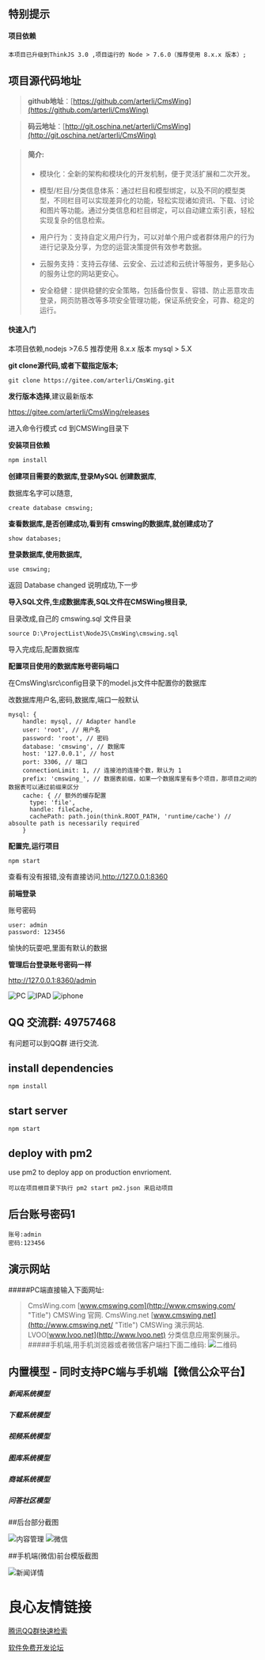 ## 特别提示

#### 项目依赖

```
本项目已升级到ThinkJS 3.0 ,项目运行的 Node > 7.6.0（推荐使用 8.x.x 版本）;
```
## 项目源代码地址
> **github地址**：[https://github.com/arterli/CmsWing](https://github.com/arterli/CmsWing)

> **码云地址**：[http://git.oschina.net/arterli/CmsWing](http://git.oschina.net/arterli/CmsWing)

> #### **简介:**
>
> - 模块化：全新的架构和模块化的开发机制，便于灵活扩展和二次开发。
>
> - 模型/栏目/分类信息体系：通过栏目和模型绑定，以及不同的模型类型，不同栏目可以实现差异化的功能，轻松实现诸如资讯、下载、讨论和图片等功能。通过分类信息和栏目绑定，可以自动建立索引表，轻松实现复杂的信息检索。
>
> - 用户行为：支持自定义用户行为，可以对单个用户或者群体用户的行为进行记录及分享，为您的运营决策提供有效参考数据。
>
> - 云服务支持：支持云存储、云安全、云过滤和云统计等服务，更多贴心的服务让您的网站更安心。
>
> - 安全稳健：提供稳健的安全策略，包括备份恢复、容错、防止恶意攻击登录，网页防篡改等多项安全管理功能，保证系统安全，可靠、稳定的运行。

#### 快速入门

本项目依赖,nodejs >7.6.5  推荐使用 8.x.x 版本 mysql > 5.X 

**git clone源代码,或者下载指定版本;**

```git
git clone https://gitee.com/arterli/CmsWing.git
```

**发行版本选择**,建议最新版本

https://gitee.com/arterli/CmsWing/releases

进入命令行模式 cd 到CMSWing目录下

**安装项目依赖**

```js
npm install
```

**创建项目需要的数据库,登录MySQL 创建数据库**,

数据库名字可以随意,

```
create database cmswing;
```

**查看数据库,是否创建成功,看到有 cmswing的数据库,就创建成功了**

```
show databases;
```

**登录数据库,使用数据库,**

```
use cmswing;
```

返回 Database changed 说明成功,下一步

**导入SQL文件,生成数据库表,SQL文件在CMSWing根目录,**

目录改成,自己的 cmswing.sql 文件目录

```
source D:\ProjectList\NodeJS\CmsWing\cmswing.sql
```

导入完成后,配置数据库

**配置项目使用的数据库账号密码端口**

在CmsWing\src\config目录下的model.js文件中配置你的数据库

改数据库用户名,密码,数据库,端口一般默认

```
mysql: {
    handle: mysql, // Adapter handle
    user: 'root', // 用户名
    password: 'root', // 密码
    database: 'cmswing', // 数据库
    host: '127.0.0.1', // host
    port: 3306, // 端口
    connectionLimit: 1, // 连接池的连接个数，默认为 1
    prefix: 'cmswing_', // 数据表前缀，如果一个数据库里有多个项目，那项目之间的数据表可以通过前缀来区分
    cache: { // 额外的缓存配置
      type: 'file',
      handle: fileCache,
      cachePath: path.join(think.ROOT_PATH, 'runtime/cache') // absoulte path is necessarily required
    }
```

**配置完,运行项目**

```
npm start
```

查看有没有报错,没有直接访问,http://127.0.0.1:8360

**前端登录**

账号密码

```
user: admin
password: 123456
```

愉快的玩耍吧,里面有默认的数据

**管理后台登录账号密码一样**

http://127.0.0.1:8360/admin

![PC](http://www.cmswing.com/static/dome/macbookpro.png)
![IPAD](http://www.cmswing.com/static/dome/ipad.png)
![iphone](http://www.cmswing.com/static/dome/iphone.png)

## QQ 交流群: 49757468

有问题可以到QQ群 进行交流.

## install dependencies



```
npm install
```
## start server
```
npm start
```

## deploy with pm2

use pm2 to deploy app on production envrioment.

```
可以在项目根目录下执行 pm2 start pm2.json 来启动项目
```

## 后台账号密码1
```
账号:admin
密码:123456
```
## 演示网站
#####PC端直接输入下面网址:
>CmsWing.com [www.cmswing.com](http://www.cmswing.com/ "Title") CMSWing 官网.
>CmsWing.net [www.cmswing.net](http://www.cmswing.net/ "Title") CMSWing 演示网站.
>LVOO[www.lvoo.net](http://www.lvoo.net) 分类信息应用案例展示。
#####手机端,用手机浏览器或者微信客户端扫下面二维码:
![二维码](http://data.cmswing.com/1C30EFE7-A0DD-474B-88B5-4AD2270C422E.png)
## 内置模型 - 同时支持PC端与手机端【微信公众平台】
##### 新闻系统模型 
##### 下载系统模型 
##### 视频系统模型
##### 图库系统模型
##### 商城系统模型
##### 问答社区模型

##后台部分截图

![内容管理](http://data.cmswing.com/%E5%86%85%E5%AE%B9%E7%AE%A1%E7%90%86%20%20%20CmsWing%E5%86%85%E5%AE%B9%E7%AE%A1%E7%90%86%E6%A1%86%E6%9E%B6.png?imageView2/2/w/973)
![微信](http://data.cmswing.com/%E7%81%AB%E7%8B%90%E6%88%AA%E5%9B%BE_2016-05-20T09-51-31.869Z.png?imageView2/2/w/973)

##手机端(微信)前台模版截图

![新闻详情](http://data.cmswing.com/D8738B846D03D0854FA7FBB6C0CE189B.png)



 # 良心友情链接

[腾讯QQ群快速检索](http://u.720life.cn/s/8cf73f7c)

[软件免费开发论坛](http://u.720life.cn/s/bbb01dc0)